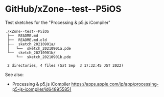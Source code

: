 # GitHub/xZone--test--P5iOS

Test sketches for the "Processing & p5.js iCompiler"

    ./xZone--test--P5iOS
     ├──  README.md
     ├──  README.md.old
     ├──  sketch_20210901a/
     │   └──  sketch_20210901a.pde
     └──  sketch_20210901b/
         └──  sketch_20210901b.pde
     
     2 directories, 4 files (Sat Sep  3 17:32:45 JST 2022)


See also:

* Processing & p5.js iCompiler
https://apps.apple.com/jp/app/processing-p5-js-icompiler/id648955851
